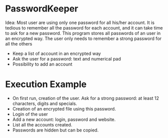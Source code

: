 PasswordKeeper
==============

Idea: Most user are using only one password for all his/her account. 
It is tedious to remember all the password for each account, and it can take time
to ask for a new password.
This program stores all passwords of an user in an encrypted way.
The user only needs to remember a strong password for all the others

* Keep a list of account in an encrypted way
* Ask the user for a password: text and numerical pad
* Possibility to add an account


Execution Example
=================

* On first run, creation of the user. Ask for a strong password: at least 12 characters, digits and specials.
* Creation of an encrypted file using this password.
* Login of the user
* Add a new account: login, password and website.
* List all the accounts created.
* Passwords are hidden but can be copied. 